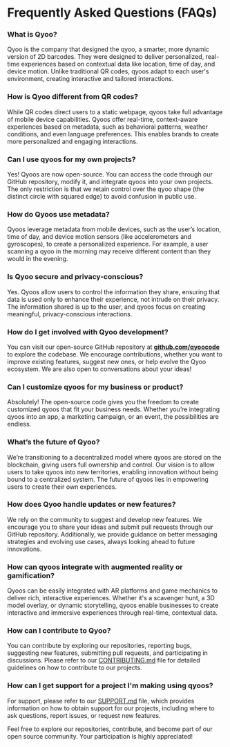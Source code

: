# Frequently Asked Questions (FAQs)

### What is Qyoo?
Qyoo is the company that designed the qyoo, a smarter, more dynamic version of 2D barcodes. They were designed to deliver personalized, real-time experiences based on contextual data like location, time of day, and device motion. Unlike traditional QR codes, qyoos adapt to each user's environment, creating interactive and tailored interactions.

### How is Qyoo different from QR codes?
While QR codes direct users to a static webpage, qyoos take full advantage of mobile device capabilities. Qyoos offer real-time, context-aware experiences based on metadata, such as behavioral patterns, weather conditions, and even language preferences. This enables brands to create more personalized and engaging interactions.

### Can I use qyoos for my own projects?
Yes! Qyoos are now open-source. You can access the code through our GitHub repository, modify it, and integrate qyoos into your own projects. The only restriction is that we retain control over the qyoo shape (the distinct circle with squared edge) to avoid confusion in public use.

### How do Qyoos use metadata?
Qyoos leverage metadata from mobile devices, such as the user’s location, time of day, and device motion sensors (like accelerometers and gyroscopes), to create a personalized experience. For example, a user scanning a qyoo in the morning may receive different content than they would in the evening.

### Is Qyoo secure and privacy-conscious?
Yes. Qyoos allow users to control the information they share, ensuring that data is used only to enhance their experience, not intrude on their privacy. The information shared is up to the user, and qyoos focus on creating meaningful, privacy-conscious interactions.

### How do I get involved with Qyoo development?
You can visit our open-source GitHub repository at **[github.com/qyoocode](https://github.com/qyoocode)** to explore the codebase. We encourage contributions, whether you want to improve existing features, suggest new ones, or help evolve the Qyoo ecosystem. We are also open to conversations about your ideas!

### Can I customize qyoos for my business or product?
Absolutely! The open-source code gives you the freedom to create customized qyoos that fit your business needs. Whether you’re integrating qyoos into an app, a marketing campaign, or an event, the possibilities are endless.

### What’s the future of Qyoo?
We’re transitioning to a decentralized model where qyoos are stored on the blockchain, giving users full ownership and control. Our vision is to allow users to take qyoos into new territories, enabling innovation without being bound to a centralized system. The future of qyoos lies in empowering users to create their own experiences.

### How does Qyoo handle updates or new features?
We rely on the community to suggest and develop new features. We encourage you to share your ideas and submit pull requests through our GitHub repository. Additionally, we provide guidance on better messaging strategies and evolving use cases, always looking ahead to future innovations.

### How can qyoos integrate with augmented reality or gamification?
Qyoos can be easily integrated with AR platforms and game mechanics to deliver rich, interactive experiences. Whether it's a scavenger hunt, a 3D model overlay, or dynamic storytelling, qyoos enable businesses to create interactive and immersive experiences through real-time, contextual data.

### How can I contribute to Qyoo?
You can contribute by exploring our repositories, reporting bugs, suggesting new features, submitting pull requests, and participating in discussions. Please refer to our [CONTRIBUTING.md](CONTRIBUTING.md) file for detailed guidelines on how to contribute to our projects.

### How can I get support for a project I'm making using qyoos?
For support, please refer to our [SUPPORT.md](SUPPORT.md) file, which provides information on how to obtain support for our projects, including where to ask questions, report issues, or request new features.

Feel free to explore our repositories, contribute, and become part of our open source community. Your participation is highly appreciated!